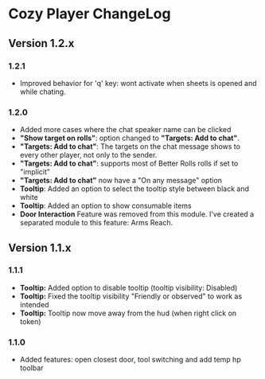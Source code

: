 # Cozy Player ChangeLog

## Version 1.2.x

### 1.2.1
* Improved behavior for 'q' key: wont activate when sheets is opened and while chating.

### 1.2.0

* Added more cases where the chat speaker name can be clicked
* **"Show target on rolls"**: option changed to **"Targets: Add to chat"**. 
* **"Targets: Add to chat"**: The targets on the chat message shows to every other player, not only to the sender.
* **"Targets: Add to chat"**: supports most of Better Rolls rolls if set to "implicit"
* **"Targets: Add to chat"** now have a "On any message" option
* **Tooltip**: Added an option to select the tooltip style between black and white
* **Tooltip**: Added an option to show consumable items
* **Door Interaction** Feature was removed from this module. I've created a separated module to this feature: Arms Reach.

## Version 1.1.x

### 1.1.1

* **Tooltip:** Added option to disable tooltip (tooltip visibility: Disabled)
* **Tooltip:** Fixed the tooltip visibility "Friendly or observed" to work as intended
* **Tooltip:** Tooltip now move away from the hud (when right click on token)

### 1.1.0
* Added features: open closest door, tool switching and add temp hp toolbar
